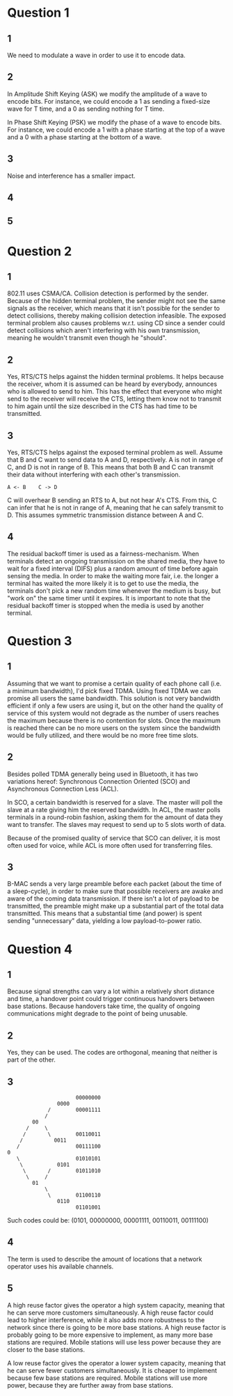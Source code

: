 Question 1
============

1
---
We need to modulate a wave in order to use it to encode data.


2
---
In Amplitude Shift Keying (ASK) we modify the amplitude of a wave to encode bits. For instance, we could encode a 1 as sending a fixed-size wave for T time, and a 0 as sending nothing for T time.

In Phase Shift Keying (PSK) we modify the phase of a wave to encode bits. For instance, we could encode a 1 with a phase starting at the top of a wave and a 0 with a phase starting at the bottom of a wave.

3
---
Noise and interference has a smaller impact.

4
---

5
---


Question 2
============

1
---
802.11 uses CSMA/CA. Collision detection is performed by the sender. Because of the hidden terminal problem, the sender might not see the same signals as the receiver, which means that it isn't possible for the sender to detect collisions, thereby making collision detection infeasible. The exposed terminal problem also causes problems w.r.t. using CD since a sender could detect collisions which aren't interfering with his own transmission, meaning he wouldn't transmit even though he "should".


2
---
Yes, RTS/CTS helps against the hidden terminal problems.
It helps because the receiver, whom it is assumed can be heard by everybody, announces who is allowed to send to him. This has the effect that everyone who might send to the receiver will receive the CTS, letting them know not to transmit to him again until the size described in the CTS has had time to be transmitted.

3
---
Yes, RTS/CTS helps against the exposed terminal problem as well.
Assume that B and C want to send data to A and D, respectively. A is not in range of C, and D is not in range of B. This means that both B and C can transmit their data without interfering with each other's transmission.

    A <- B    C -> D

C will overhear B sending an RTS to A, but not hear A's CTS. From this, C can infer that he is not in range of A, meaning that he can safely transmit to D. This assumes symmetric transmission distance between A and C.


4
---
The residual backoff timer is used as a fairness-mechanism.
When terminals detect an ongoing transmission on the shared media, they have to wait for a fixed interval (DIFS) plus a random amount of time before again sensing the media. In order to make the waiting more fair, i.e. the longer a terminal has waited the more likely it is to get to use the media, the terminals don't pick a new random time whenever the medium is busy, but "work on" the same timer until it expires. It is important to note that the residual backoff timer is stopped when the media is used by another terminal.

Question 3
============

1
---
Assuming that we want to promise a certain quality of each phone call (i.e. a minimum bandwidth), I'd pick fixed TDMA. Using fixed TDMA we can promise all users the same bandwidth. This solution is not very bandwidth efficient if only a few users are using it, but on the other hand the quality of service of this system would not degrade as the number of users reaches the maximum because there is no contention for slots. Once the maximum is reached there can be no more users on the system since the bandwidth would be fully utilized, and there would be no more free time slots.

2
---
Besides polled TDMA generally being used in Bluetooth, it has two variations hereof: Synchronous Connection Oriented (SCO) and Asynchronous Connection Less (ACL).

In SCO, a certain bandwidth is reserved for a slave. The master will poll the slave at a rate giving him the reserved bandwidth.
In ACL, the master polls terminals in a round-robin fashion, asking them for the amount of data they want to transfer. The slaves may request to send up to 5 slots worth of data.

Because of the promised quality of service that SCO can deliver, it is most often used for voice, while ACL is more often used for transferring files.

3
---
B-MAC sends a very large preamble before each packet (about the time of a sleep-cycle), in order to make sure that possible receivers are awake and aware of the coming data transmission. If there isn't a lot of payload to be transmitted, the preamble might make up a substantial part of the total data transmitted. This means that a substantial time (and power) is spent sending "unnecessary" data, yielding a low payload-to-power ratio.


Question 4
============

1
---
Because signal strengths can vary a lot within a relatively short distance and time, a handover point could trigger continuous handovers between base stations. Because handovers take time, the quality of ongoing communications might degrade to the point of being unusable.

2
---
Yes, they can be used. The codes are orthogonal, meaning that neither is part of the other.

3
---
~~~~~
                      00000000
                0000
             /        00001111
            /
        00
      /     \
     /       \        00110011
    /          0011
   /                  00111100
0
   \                  01010101
    \           0101
     \       /        01011010
      \     /
        01
            \
             \        01100110
                0110
                      01101001
~~~~~

Such codes could be: (0101, 00000000, 00001111, 00110011, 00111100)


4
---
The term is used to describe the amount of locations that a network operator uses his available channels.

5
---
A high reuse factor gives the operator a high system capacity, meaning that he can serve more customers simultaneously. A high reuse factor could lead to higher interference, while it also adds more robustness to the network since there is going to be more base stations.
A high reuse factor is probably going to be more expensive to implement, as many more base stations are required.
Mobile stations will use less power because they are closer to the base stations.

A low reuse factor gives the operator a lower system capacity, meaning that he can serve fewer customers simultaneously. It is cheaper to implement because few base stations are required. Mobile stations will use more power, because they are further away from base stations.